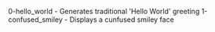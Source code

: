 0-hello_world - Generates traditional 'Hello World' greeting
1-confused_smiley - Displays a cunfused smiley face
